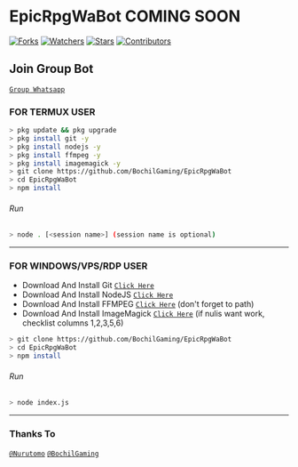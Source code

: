 # EpicRpgWaBot COMING SOON
<a href="https://github.com/BochilGaming/EpicRpgWaBot/network/members"><img title="Forks" src="https://img.shields.io/github/forks/BochilGaming/EpicRpgWaBot?label=Forks&color=blue&style=flat-square"></a>
<a href="https://github.com/BochilGaming/EpicRpgWaBot/watchers"><img title="Watchers" src="https://img.shields.io/github/watchers/BochilGaming/EpicRpgWaBot?label=Watchers&color=green&style=flat-square"></a>
<a href="https://github.com/BochilGaming/EpicRpgWaBot/stargazers"><img title="Stars" src="https://img.shields.io/github/stars/BochilGaming/EpicRpgWaBot?label=Stars&color=yellow&style=flat-square"></a>
<a href="https://github.com/BochilGaming/EpicRpgWaBot/graphs/contributors"><img title="Contributors" src="https://img.shields.io/github/contributors/BochilGaming/EpicRpgWaBot?label=Contributors&color=blue&style=flat-square"></a>

## Join Group Bot
[`Group Whatsapp`](https://chat.whatsapp.com/Lb4Emjih98rBiCZiZoS2eM)
### FOR TERMUX USER
```bash
> pkg update && pkg upgrade
> pkg install git -y
> pkg install nodejs -y
> pkg install ffmpeg -y
> pkg install imagemagick -y
> git clone https://github.com/BochilGaming/EpicRpgWaBot
> cd EpicRpgWaBot
> npm install
```
###### Run
```bash
> node . [<session name>] (session name is optional)
```

---------

### FOR WINDOWS/VPS/RDP USER
* Download And Install Git [`Click Here`](https://git-scm.com/downloads) <br>
* Download And Install NodeJS [`Click Here`](https://nodejs.org/en/download) <br>
* Download And Install FFMPEG [`Click Here`](https://ffmpeg.org/download.html) (don't forget to path) 
* Download And Install ImageMagick [`Click Here`](https://imagemagick.org/script/download.php) (if nulis want work,  checklist columns 1,2,3,5,6) 
```bash
> git clone https://github.com/BochilGaming/EpicRpgWaBot
> cd EpicRpgWaBot
> npm install
```
###### Run
```bash
> node index.js
```
--------------

### Thanks To 
[`@Nurutomo`](https://github.com/Nurutomo)
[`@BochilGaming`](https://github.com/BochilGaming)
